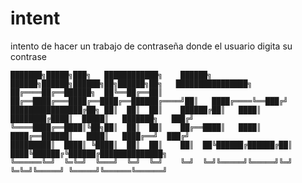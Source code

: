 
# intent
intento de hacer un trabajo de contraseña donde el usuario digita su contrase
```
███████╗█████╗███╗   ████████████╗    ██████╗ ██████╗██████╗██████╗██╗██████╗██╗   ████████████████╗
██╔════██╔══██████╗  ██╚══██╔══██║    ██╔══████╔═══████╔══████╔══██████╔════╝██║   ████╔════╚══███╔╝
████████████████╔██╗ ██║  ██║  ██║    ██████╔██║   ████║  ████████╔████║  █████║   ███████╗   ███╔╝ 
╚════████╔══████║╚██╗██║  ██║  ██║    ██╔══████║   ████║  ████╔══██████║   ████║   ████╔══╝  ███╔╝  
█████████║  ████║ ╚████║  ██║  ██║    ██║  ██╚██████╔██████╔██║  ████╚██████╔╚██████╔██████████████╗
╚══════╚═╝  ╚═╚═╝  ╚═══╝  ╚═╝  ╚═╝    ╚═╝  ╚═╝╚═════╝╚═════╝╚═╝  ╚═╚═╝╚═════╝ ╚═════╝╚══════╚══════╝
```                                                                                                  
